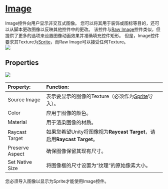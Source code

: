 # [Image](https://docs.unity3d.com/Packages/com.unity.ugui@1.0/manual/script-Image.html)
Image控件向用户显示非交互式图像。 您可以将其用于装饰或图标等目的，还可以从脚本更改图像以反映其他控件中的更改。 该控件与[Raw Image](https://docs.unity3d.com/Packages/com.unity.ugui@1.0/manual/script-RawImage.html)控件类似，但提供了更多的选项来设置图像动画效果并准确填充控件矩形。 但是，Image控件要求其Texture为[Sprite](https://docs.unity3d.com/Manual/class-TextureImporter.html)，而Raw Image可以接受任何Texture。  
![](ImageCtrlExample.png)

## Properties
![](UI_ImageInspector.png)

|Property:|Function:
|:--------|:--------
|Source Image|表示要显示的图像的Texture（必须作为[Sprite](https://docs.unity3d.com/Manual/class-TextureImporter.html)导入）。
|Color|应用于图像的颜色。
|Material|用于渲染图像的材质。
|Raycast Target|如果您希望Unity将图像视为**Raycast Target**，请启用**Raycast Target**。
|Preserve Aspect|确保图像保留其现有尺寸。
|Set Native Size|将图像框的尺寸设置为“纹理”的原始像素大小。

您必须导入图像以显示为Sprite才能使用Image控件。
